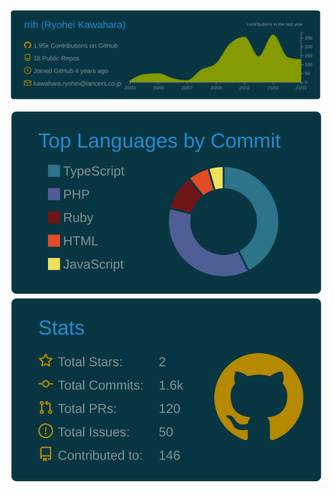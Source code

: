 [![](https://raw.githubusercontent.com/rrih/rrih/master/profile-summary-card-output/solarized_dark/0-profile-details.svg)](https://github.com/vn7n24fzkq/github-profile-summary-cards)

[![](https://raw.githubusercontent.com/rrih/rrih/master/profile-summary-card-output/solarized_dark/2-most-commit-language.svg)](https://github.com/vn7n24fzkq/github-profile-summary-cards)[![](https://raw.githubusercontent.com/rrih/rrih/master/profile-summary-card-output/solarized_dark/3-stats.svg)](https://github.com/vn7n24fzkq/github-profile-summary-cards)
